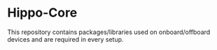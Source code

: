 # Hippo-Core
This repository contains packages/libraries used on onboard/offboard devices and are required in every setup.

